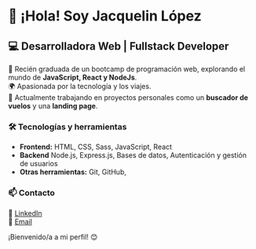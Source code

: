 # 👋 ¡Hola! Soy Jacquelin López  

## 💻 Desarrolladora Web | Fullstack Developer
🚀 Recién graduada de un bootcamp de programación web, explorando el mundo de **JavaScript, React y NodeJs**.  
🌍 Apasionada por la tecnología y  los viajes.  
📌 Actualmente trabajando en proyectos personales como un **buscador de vuelos** y una **landing page**.  

### 🛠️ Tecnologías y herramientas  
- **Frontend:** HTML, CSS, Sass, JavaScript, React
- **Backend**  Node.js, Express.js, Bases de datos, Autenticación y gestión de usuarios  
- **Otras herramientas:** Git, GitHub, 

### 📫 Contacto  
💼 [LinkedIn](https://www.linkedin.com/in/jacquelinlopez/)  
📧 [Email](jacqueelopez@gmail.com)  
  

¡Bienvenido/a a mi perfil! 😊  

<!--
**jacquelinlopez/jacquelinlopez** is a ✨ _special_ ✨ repository because its `README.md` (this file) appears on your GitHub profile.

Here are some ideas to get you started:

- 🔭 I’m currently working on ...
- 🌱 I’m currently learning ...
- 👯 I’m looking to collaborate on ...
- 🤔 I’m looking for help with ...
- 💬 Ask me about ...
- 📫 How to reach me: ...
- 😄 Pronouns: ...
- ⚡ Fun fact: ...
-->
